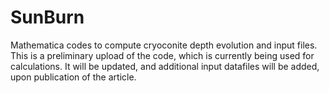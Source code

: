 # SunBurn
Mathematica codes to compute cryoconite depth evolution and input files.
This is a preliminary upload of the code, which is currently being used for calculations. It will be updated, and additional input datafiles will be added, upon publication of the article.
